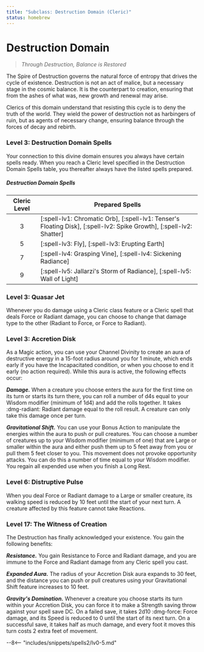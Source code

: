 ```yaml
---
title: "Subclass: Destruction Domain (Cleric)"
status: homebrew
---
```


<p style="display:none">
Through Destruction, Balance is Restored 
</p>

# Destruction Domain

> *Through Destruction, Balance is Restored*

The Spire of Destruction governs the natural force of entropy that drives the cycle of existence. Destruction is not an act of malice, but a necessary stage in the cosmic balance. It is the counterpart to creation, ensuring that from the ashes of what was, new growth and renewal may arise.

Clerics of this domain understand that resisting this cycle is to deny the truth of the world. They wield the power of destruction not as harbingers of ruin, but as agents of necessary change, ensuring balance through the forces of decay and rebirth.

### Level 3: Destruction Domain Spells

Your connection to this divine domain ensures you always have certain spells ready. When you reach a Cleric level specified in the Destruction Domain Spells table, you thereafter always have the listed spells prepared.

##### Destruction Domain Spells

| Cleric Level | Prepared Spells |
| :-: | --- |
| 3 | [:spell-lv1: Chromatic Orb], [:spell-lv1: Tenser's Floating Disk], [:spell-lv2: Spike Growth], [:spell-lv2: Shatter] |
| 5 | [:spell-lv3: Fly], [:spell-lv3: Erupting Earth] |
| 7 | [:spell-lv4: Grasping Vine], [:spell-lv4: Sickening Radiance] |
| 9 | [:spell-lv5: Jallarzi's Storm of Radiance], [:spell-lv5: Wall of Light] |

### Level 3: Quasar Jet

Whenever you do damage using a Cleric class feature or a Cleric spell that deals Force or Radiant damage, you can choose to change that damage type to the other (Radiant to Force, or Force to Radiant).

### Level 3: Accretion Disk

As a Magic action, you can use your Channel Divinity to create an aura of destructive energy in a 15-foot radius around you for 1 minute, which ends early if you have the Incapacitated condition, or when you choose to end it early (no action required). While this aura is active, the following effects occur:

***Damage.*** When a creature you choose enters the aura for the first time on its turn or starts its turn there, you can roll a number of d4s equal to your Wisdom modifier (minimum of 1d4) and add the rolls together. It takes :dmg-radiant: Radiant damage equal to the roll result. A creature can only take this damage once per turn.

***Gravitational Shift.*** You can use your Bonus Action to manipulate the energies within the aura to push or pull creatures. You can choose a number of creatures up to your Wisdom modifier (minimum of one) that are Large or smaller within the aura and either push them up to 5 feet away from you or pull them 5 feet closer to you. This movement does not provoke opportunity attacks. You can do this a number of time equal to your Wisdom modifier. You regain all expended use when you finish a Long Rest.

### Level 6: Distruptive Pulse

When you deal Force or Radiant damage to a Large or smaller creature, its walking speed is reduced by 10 feet until the start of your next turn. A creature affected by this feature cannot take Reactions.

### Level 17: The Witness of Creation

The Destruction has finally acknowledged your existence. You gain the following benefits:

***Resistance.*** You gain Resistance to Force and Radiant damage, and you are immune to the Force and Radiant damage from any Cleric spell you cast.

***Expanded Aura.*** The radius of your Accretion Disk aura expands to 30 feet, and the distance you can push or pull creatures using your Gravitational Shift feature increases to 10 feet.

***Gravity's Domination.*** Whenever a creature you choose starts its turn within your Accretion Disk, you can force it to make a Strength saving throw against your spell save DC. On a failed save, it takes 2d10 :dmg-force: Force damage, and its Speed is reduced to 0 until the start of its next turn. On a successful save, it takes half as much damage, and every foot it moves this turn costs 2 extra feet of movement.

--8<-- "includes/snippets/spells2/lv0-5.md"